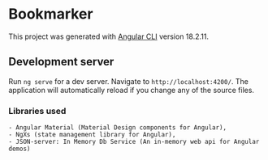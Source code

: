 # Bookmarker

This project was generated with [Angular CLI](https://github.com/angular/angular-cli) version 18.2.11.

## Development server

Run `ng serve` for a dev server. Navigate to `http://localhost:4200/`. The application will automatically reload if you change any of the source files.

### Libraries used

    - Angular Material (Material Design components for Angular),
    - NgXs (state management library for Angular),
    - JSON-server: In Memory Db Service (An in-memory web api for Angular demos)
